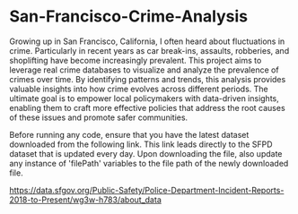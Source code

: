 # San-Francisco-Crime-Analysis

Growing up in San Francisco, California, I often heard about fluctuations in crime. Particularly in recent years as car break-ins, assaults, robberies, and shoplifting have become increasingly prevalent. This project aims to leverage real crime databases to visualize and analyze the prevalence of crimes over time. By identifying patterns and trends, this analysis provides valuable insights into how crime evolves across different periods. The ultimate goal is to empower local policymakers with data-driven insights, enabling them to craft more effective policies that address the root causes of these issues and promote safer communities.

Before running any code, ensure that you have the latest dataset downloaded from the following link. This link leads directly to the SFPD dataset that is updated every day. Upon downloading the file, also update any instance of 'filePath' variables to the file path of the newly downloaded file.

https://data.sfgov.org/Public-Safety/Police-Department-Incident-Reports-2018-to-Present/wg3w-h783/about_data

